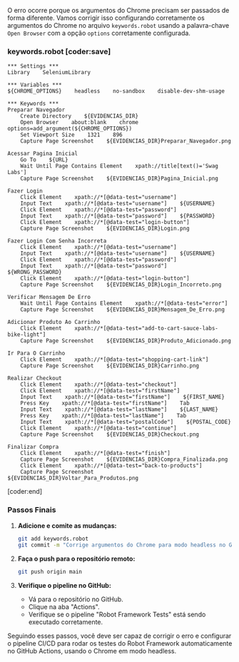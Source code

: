 O erro ocorre porque os argumentos do Chrome precisam ser passados de forma diferente. Vamos corrigir isso configurando corretamente os argumentos do Chrome no arquivo `keywords.robot` usando a palavra-chave `Open Browser` com a opção `options` corretamente configurada.

### keywords.robot [coder:save]
```
*** Settings ***
Library    SeleniumLibrary

*** Variables ***
${CHROME_OPTIONS}    headless    no-sandbox    disable-dev-shm-usage

*** Keywords ***
Preparar Navegador
    Create Directory    ${EVIDENCIAS_DIR}
    Open Browser    about:blank    chrome    options=add_argument(${CHROME_OPTIONS})
    Set Viewport Size    1321    896
    Capture Page Screenshot    ${EVIDENCIAS_DIR}Preparar_Navegador.png

Acessar Pagina Inicial
    Go To    ${URL}
    Wait Until Page Contains Element    xpath://title[text()='Swag Labs']
    Capture Page Screenshot    ${EVIDENCIAS_DIR}Pagina_Inicial.png

Fazer Login
    Click Element    xpath://*[@data-test="username"]
    Input Text    xpath://*[@data-test="username"]    ${USERNAME}
    Click Element    xpath://*[@data-test="password"]
    Input Text    xpath://*[@data-test="password"]    ${PASSWORD}
    Click Element    xpath://*[@data-test="login-button"]
    Capture Page Screenshot    ${EVIDENCIAS_DIR}Login.png

Fazer Login Com Senha Incorreta
    Click Element    xpath://*[@data-test="username"]
    Input Text    xpath://*[@data-test="username"]    ${USERNAME}
    Click Element    xpath://*[@data-test="password"]
    Input Text    xpath://*[@data-test="password"]    ${WRONG_PASSWORD}
    Click Element    xpath://*[@data-test="login-button"]
    Capture Page Screenshot    ${EVIDENCIAS_DIR}Login_Incorreto.png

Verificar Mensagem De Erro
    Wait Until Page Contains Element    xpath://*[@data-test="error"]
    Capture Page Screenshot    ${EVIDENCIAS_DIR}Mensagem_De_Erro.png

Adicionar Produto Ao Carrinho
    Click Element    xpath://*[@data-test="add-to-cart-sauce-labs-bike-light"]
    Capture Page Screenshot    ${EVIDENCIAS_DIR}Produto_Adicionado.png

Ir Para O Carrinho
    Click Element    xpath://*[@data-test="shopping-cart-link"]
    Capture Page Screenshot    ${EVIDENCIAS_DIR}Carrinho.png

Realizar Checkout
    Click Element    xpath://*[@data-test="checkout"]
    Click Element    xpath://*[@data-test="firstName"]
    Input Text    xpath://*[@data-test="firstName"]    ${FIRST_NAME}
    Press Key    xpath://*[@data-test="firstName"]    Tab
    Input Text    xpath://*[@data-test="lastName"]    ${LAST_NAME}
    Press Key    xpath://*[@data-test="lastName"]    Tab
    Input Text    xpath://*[@data-test="postalCode"]    ${POSTAL_CODE}
    Click Element    xpath://*[@data-test="continue"]
    Capture Page Screenshot    ${EVIDENCIAS_DIR}Checkout.png

Finalizar Compra
    Click Element    xpath://*[@data-test="finish"]
    Capture Page Screenshot    ${EVIDENCIAS_DIR}Compra_Finalizada.png
    Click Element    xpath://*[@data-test="back-to-products"]
    Capture Page Screenshot    ${EVIDENCIAS_DIR}Voltar_Para_Produtos.png
```
[coder:end]

### Passos Finais

1. **Adicione e comite as mudanças:**
   ```sh
   git add keywords.robot
   git commit -m "Corrige argumentos do Chrome para modo headless no GitHub Actions"
   ```

2. **Faça o push para o repositório remoto:**
   ```sh
   git push origin main
   ```

3. **Verifique o pipeline no GitHub:**
   - Vá para o repositório no GitHub.
   - Clique na aba "Actions".
   - Verifique se o pipeline "Robot Framework Tests" está sendo executado corretamente.

Seguindo esses passos, você deve ser capaz de corrigir o erro e configurar o pipeline CI/CD para rodar os testes do Robot Framework automaticamente no GitHub Actions, usando o Chrome em modo headless.